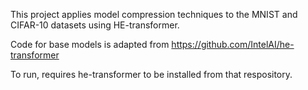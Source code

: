 This project applies model compression techniques to the MNIST and CIFAR-10 datasets using HE-transformer. 

Code for base models is adapted from https://github.com/IntelAI/he-transformer

To run, requires he-transformer to be installed from that respository. 